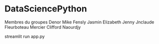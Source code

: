 # DataSciencePython

<!-- Projet d'analyse de donnees  -->
Membres du groupes
Denor Mike Fensly
Jasmin Elizabeth Jenny
Jnclaude Fleurboteau
Mercier Clifford Naourdjy

<!-- Code a ecrire dans votre terminal pour lancer l'application en ligne de commande  -->
streamlit run app.py